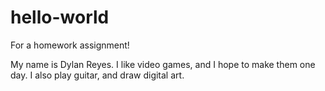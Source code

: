 # hello-world
For a homework assignment!

My name is Dylan Reyes. I like video games, and I hope to make them one day. I also play guitar, and draw digital art. 
